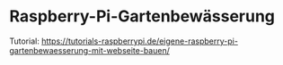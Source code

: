 # Raspberry-Pi-Gartenbewässerung

Tutorial: https://tutorials-raspberrypi.de/eigene-raspberry-pi-gartenbewaesserung-mit-webseite-bauen/
